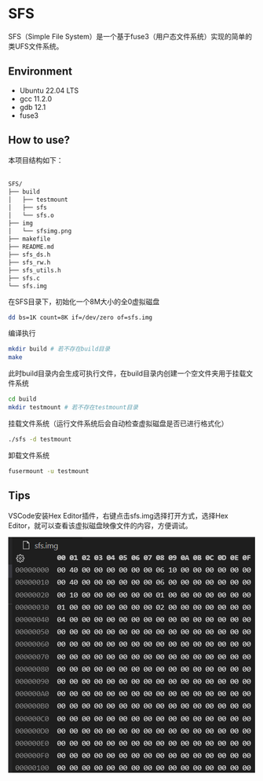 # SFS

SFS（Simple File System）是一个基于fuse3（用户态文件系统）实现的简单的类UFS文件系统。

## Environment

- Ubuntu 22.04 LTS
- gcc 11.2.0
- gdb 12.1
- fuse3

## How to use?

本项目结构如下：

```

SFS/
├── build
│   ├── testmount
│   ├── sfs
│   └── sfs.o
├── img
│   └── sfsimg.png
├── makefile
├── README.md
├── sfs_ds.h
├── sfs_rw.h
├── sfs_utils.h
├── sfs.c
└── sfs.img

```


在SFS目录下，初始化一个8M大小的全0虚拟磁盘

```bash
dd bs=1K count=8K if=/dev/zero of=sfs.img
```

编译执行

```bash
mkdir build # 若不存在build目录
make
```

此时build目录内会生成可执行文件，在build目录内创建一个空文件夹用于挂载文件系统

```bash
cd build
mkdir testmount # 若不存在testmount目录
```

挂载文件系统（运行文件系统后会自动检查虚拟磁盘是否已进行格式化）

```bash
./sfs -d testmount
```

卸载文件系统

```bash
fusermount -u testmount
```

## Tips

VSCode安装Hex Editor插件，右键点击sfs.img选择打开方式，选择Hex Editor，就可以查看该虚拟磁盘映像文件的内容，方便调试。

![image](img/sfsimg.png)